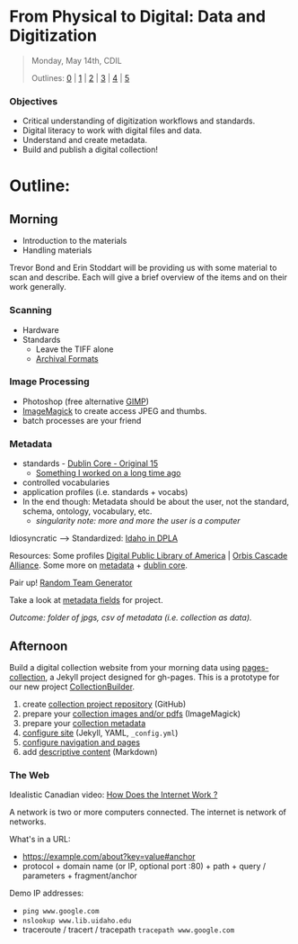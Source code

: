 # From Physical to Digital: Data and Digitization

> Monday, May 14th, CDIL
>
> Outlines: [0](day-0.md) | [1](day-1.md) | [2](day-2.md) | [3](day-3.md) | [4](day-4.md) | [5](day-5.md)

### Objectives

- Critical understanding of digitization workflows and standards.
- Digital literacy to work with digital files and data.
- Understand and create metadata.
- Build and publish a digital collection!

# Outline:

## Morning

- Introduction to the materials
- Handling materials

Trevor Bond and Erin Stoddart will be providing us with some material to scan and describe. Each will give a brief overview of the items and on their work generally.

### Scanning
- Hardware
- Standards        
    - Leave the TIFF alone
    - [Archival Formats](https://orbiscascadeccd.github.io/digprezsteps/formats.html)
### Image Processing
- Photoshop (free alternative [GIMP](https://www.gimp.org/))
- [ImageMagick](https://www.imagemagick.org/) to create access JPEG and thumbs.
- batch processes are your friend

### Metadata
- standards - [Dublin Core - Original 15](https://en.wikipedia.org/wiki/Dublin_Core#Dublin_Core_Metadata_Element_Set)
    - [Something I worked on a long time ago](http://jennriley.com/metadatamap/seeingstandards.pdf)
- controlled vocabularies 
- application profiles (i.e. standards + vocabs)
- In the end though: Metadata should be about the user, not the standard, schema, ontology, vocabulary, etc. 
    - *singularity note: more and more the user is a computer*

Idiosyncratic --> Standardized: [Idaho in DPLA](https://dp.la/search?q=Idaho)

Resources: Some profiles [Digital Public Library of America](https://pro.dp.la/hubs/metadata-application-profile) | [Orbis Cascade Alliance](https://www.orbiscascade.org/dublin-core-best-practices/). 
Some more on [metadata](https://dpla.wpengine.com/wp-content/uploads/2018/01/PLPP_Using-Metadata_FINAL.pdf) + [dublin core](https://github.com/dcmi/repository/blob/master/mediawiki_wiki/User_Guide.md). 

Pair up! [Random Team Generator](https://palousedh.github.io/symposium/fellows/)

Take a look at [metadata fields](https://docs.google.com/spreadsheets/d/1v-17Tn3KVNXR_bvqYf-_1y2VRIjKVvySeJLPY7X1ebA/edit?usp=sharing) for project. 

*Outcome: folder of jpgs, csv of metadata (i.e. collection as data).*

## Afternoon

Build a digital collection website from your morning data using  [pages-collection](https://github.com/uidaholib/pages-collection), a Jekyll project designed for gh-pages.
This is a prototype for our new project [CollectionBuilder](https://collectionbuilder.github.io/).

1. create [collection project repository](https://github.com/uidaholib/pages-collection/blob/master/docs/01-project.md) (GitHub)
2. prepare your [collection images and/or pdfs](https://github.com/uidaholib/pages-collection/blob/master/docs/02-objects.md) (ImageMagick)
3. prepare your [collection metadata](https://github.com/uidaholib/pages-collection/blob/master/docs/03-metadata.md)
4. [configure site](https://github.com/uidaholib/pages-collection/blob/master/docs/04-configure.md) (Jekyll, YAML, `_config.yml`)
5. [configure navigation and pages](https://github.com/uidaholib/pages-collection/blob/master/docs/05-pages.md)
6. add [descriptive content](https://github.com/uidaholib/pages-collection/blob/master/docs/06-content.md) (Markdown)

### The Web

Idealistic Canadian video: [How Does the Internet Work ?](https://youtu.be/i5oe63pOhLI)

A network is two or more computers connected.
The internet is network of networks.

What's in a URL:
- https://example.com/about?key=value#anchor
- protocol + domain name (or IP, optional port :80) + path + query / parameters + fragment/anchor

Demo IP addresses:
- `ping www.google.com`
- `nslookup www.lib.uidaho.edu`
- traceroute / tracert / tracepath `tracepath www.google.com`
